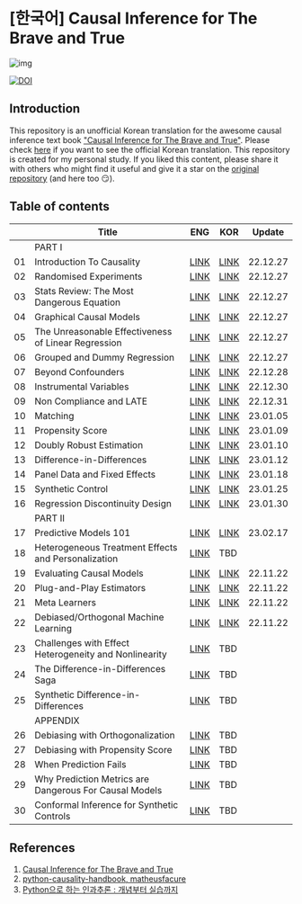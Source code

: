 # [한국어] Causal Inference for The Brave and True

![img](./causal-inference-for-the-brave-and-true/data/img/brave-and-true.png)

[![DOI](https://zenodo.org/badge/255903310.svg)](https://zenodo.org/badge/latestdoi/255903310)


## Introduction
This repository is an unofficial Korean translation for the awesome causal inference text book ["Causal Inference for The Brave and True"](https://matheusfacure.github.io/python-causality-handbook/landing-page.html). Please check [here](https://github.com/TeamCausality/Causal-Inference-with-Python) if you want to see the official Korean translation. This repository is created for my personal study. If you liked this content, please share it with others who might find it useful and give it a star on the [original repository](https://github.com/matheusfacure/python-causality-handbook) (and here too 😏).


## Table of contents
||Title|ENG|KOR|Update|
|---|---|---|---|---|
||PART I||||
|01|Introduction To Causality|[LINK](https://nbviewer.org/github/phykn/python-causality-handbook/blob/master/causal-inference-for-the-brave-and-true/01-Introduction-To-Causality.ipynb)|[LINK](https://nbviewer.org/github/phykn/python-causality-handbook/blob/master/causal-inference-for-the-brave-and-true/KOR-01-Introduction-To-Causality.ipynb)|22.12.27|
|02|Randomised Experiments|[LINK](https://nbviewer.org/github/phykn/python-causality-handbook/blob/master/causal-inference-for-the-brave-and-true/02-Randomised-Experiments.ipynb)|[LINK](https://nbviewer.org/github/phykn/python-causality-handbook/blob/master/causal-inference-for-the-brave-and-true/KOR-02-Randomised-Experiments.ipynb)|22.12.27|
|03|Stats Review: The Most Dangerous Equation|[LINK](https://nbviewer.org/github/phykn/python-causality-handbook/blob/master/causal-inference-for-the-brave-and-true/03-Stats-Review-The-Most-Dangerous-Equation.ipynb)|[LINK](https://nbviewer.org/github/phykn/python-causality-handbook/blob/master/causal-inference-for-the-brave-and-true/KOR-03-Stats-Review-The-Most-Dangerous-Equation.ipynb)|22.12.27|
|04|Graphical Causal Models|[LINK](https://nbviewer.org/github/phykn/python-causality-handbook/blob/master/causal-inference-for-the-brave-and-true/04-Graphical-Causal-Models.ipynb)|[LINK](https://nbviewer.org/github/phykn/python-causality-handbook/blob/master/causal-inference-for-the-brave-and-true/KOR-04-Graphical-Causal-Models.ipynb)|22.12.27|
|05|The Unreasonable Effectiveness of Linear Regression|[LINK](https://nbviewer.org/github/phykn/python-causality-handbook/blob/master/causal-inference-for-the-brave-and-true/05-The-Unreasonable-Effectiveness-of-Linear-Regression.ipynb)|[LINK](https://nbviewer.org/github/phykn/python-causality-handbook/blob/master/causal-inference-for-the-brave-and-true/KOR-05-The-Unreasonable-Effectiveness-of-Linear-Regression.ipynb)|22.12.27|
|06|Grouped and Dummy Regression|[LINK](https://nbviewer.org/github/phykn/python-causality-handbook/blob/master/causal-inference-for-the-brave-and-true/06-Grouped-and-Dummy-Regression.ipynb)|[LINK](https://nbviewer.org/github/phykn/python-causality-handbook/blob/master/causal-inference-for-the-brave-and-true/KOR-06-Grouped-and-Dummy-Regression.ipynb)|22.12.27|
|07|Beyond Confounders|[LINK](https://nbviewer.org/github/phykn/python-causality-handbook/blob/master/causal-inference-for-the-brave-and-true/07-Beyond-Confounders.ipynb)|[LINK](https://nbviewer.org/github/phykn/python-causality-handbook/blob/master/causal-inference-for-the-brave-and-true/KOR-07-Beyond-Confounders.ipynb)|22.12.28|
|08|Instrumental Variables|[LINK](https://nbviewer.org/github/phykn/python-causality-handbook/blob/master/causal-inference-for-the-brave-and-true/08-Instrumental-Variables.ipynb)|[LINK](https://nbviewer.org/github/phykn/python-causality-handbook/blob/master/causal-inference-for-the-brave-and-true/KOR-08-Instrumental-Variables.ipynb)|22.12.30|
|09|Non Compliance and LATE|[LINK](https://nbviewer.org/github/phykn/python-causality-handbook/blob/master/causal-inference-for-the-brave-and-true/09-Non-Compliance-and-LATE.ipynb)|[LINK](https://nbviewer.org/github/phykn/python-causality-handbook/blob/master/causal-inference-for-the-brave-and-true/KOR-09-Non-Compliance-and-LATE.ipynb)|22.12.31|
|10|Matching|[LINK](https://nbviewer.org/github/phykn/python-causality-handbook/blob/master/causal-inference-for-the-brave-and-true/10-Matching.ipynb)|[LINK](https://nbviewer.org/github/phykn/python-causality-handbook/blob/master/causal-inference-for-the-brave-and-true/KOR-10-Matching.ipynb)|23.01.05|
|11|Propensity Score|[LINK](https://nbviewer.org/github/phykn/python-causality-handbook/blob/master/causal-inference-for-the-brave-and-true/11-Propensity-Score.ipynb)|[LINK](https://nbviewer.org/github/phykn/python-causality-handbook/blob/master/causal-inference-for-the-brave-and-true/KOR-11-Propensity-Score.ipynb)|23.01.09|
|12|Doubly Robust Estimation|[LINK](https://nbviewer.org/github/phykn/python-causality-handbook/blob/master/causal-inference-for-the-brave-and-true/12-Doubly-Robust-Estimation.ipynb)|[LINK](https://nbviewer.org/github/phykn/python-causality-handbook/blob/master/causal-inference-for-the-brave-and-true/KOR-12-Doubly-Robust-Estimation.ipynb)|23.01.10|
|13|Difference-in-Differences|[LINK](https://nbviewer.org/github/phykn/python-causality-handbook/blob/master/causal-inference-for-the-brave-and-true/13-Difference-in-Differences.ipynb)|[LINK](https://nbviewer.org/github/phykn/python-causality-handbook/blob/master/causal-inference-for-the-brave-and-true/KOR-13-Difference-in-Differences.ipynb)|23.01.12|
|14|Panel Data and Fixed Effects|[LINK](https://nbviewer.org/github/phykn/python-causality-handbook/blob/master/causal-inference-for-the-brave-and-true/14-Panel-Data-and-Fixed-Effects.ipynb)|[LINK](https://nbviewer.org/github/phykn/python-causality-handbook/blob/master/causal-inference-for-the-brave-and-true/KOR-14-Panel-Data-and-Fixed-Effects.ipynb)|23.01.18|
|15|Synthetic Control|[LINK](https://nbviewer.org/github/phykn/python-causality-handbook/blob/master/causal-inference-for-the-brave-and-true/15-Synthetic-Control.ipynb)|[LINK](https://nbviewer.org/github/phykn/python-causality-handbook/blob/master/causal-inference-for-the-brave-and-true/KOR-15-Synthetic-Control.ipynb)|23.01.25|
|16|Regression Discontinuity Design|[LINK](https://nbviewer.org/github/phykn/python-causality-handbook/blob/master/causal-inference-for-the-brave-and-true/16-Regression-Discontinuity-Design.ipynb)|[LINK](https://nbviewer.org/github/phykn/python-causality-handbook/blob/master/causal-inference-for-the-brave-and-true/KOR-16-Regression-Discontinuity-Design.ipynb)|23.01.30|
||PART II||||
|17|Predictive Models 101|[LINK](https://nbviewer.org/github/phykn/python-causality-handbook/blob/master/causal-inference-for-the-brave-and-true/17-Predictive-Models-101.ipynb)|[LINK](https://nbviewer.org/github/phykn/python-causality-handbook/blob/master/causal-inference-for-the-brave-and-true/KOR-17-Predictive-Models-101.ipynb)|23.02.17|
|18|Heterogeneous Treatment Effects and Personalization|[LINK](https://nbviewer.org/github/phykn/python-causality-handbook/blob/master/causal-inference-for-the-brave-and-true/18-Heterogeneous-Treatment-Effects-and-Personalization.ipynb)|TBD|
|19|Evaluating Causal Models|[LINK](https://nbviewer.org/github/phykn/python-causality-handbook/blob/master/causal-inference-for-the-brave-and-true/19-Evaluating-Causal-Models.ipynb)|[LINK](https://nbviewer.org/github/phykn/python-causality-handbook/blob/master/causal-inference-for-the-brave-and-true/KOR-19-Evaluating-Causal-Models.ipynb)|22.11.22|
|20|Plug-and-Play Estimators|[LINK](https://nbviewer.org/github/phykn/python-causality-handbook/blob/master/causal-inference-for-the-brave-and-true/20-Plug-and-Play-Estimators.ipynb)|[LINK](https://nbviewer.org/github/phykn/python-causality-handbook/blob/master/causal-inference-for-the-brave-and-true/KOR-20-Plug-and-Play-Estimators.ipynb)|22.11.22|
|21|Meta Learners|[LINK](https://nbviewer.org/github/phykn/python-causality-handbook/blob/master/causal-inference-for-the-brave-and-true/21-Meta-Learners.ipynb)|[LINK](https://nbviewer.org/github/phykn/python-causality-handbook/blob/master/causal-inference-for-the-brave-and-true/KOR-21-Meta-Learners.ipynb)|22.11.22|
|22|Debiased/Orthogonal Machine Learning|[LINK](https://nbviewer.org/github/phykn/python-causality-handbook/blob/master/causal-inference-for-the-brave-and-true/22-Debiased-Orthogonal-Machine-Learning.ipynb)|[LINK](https://nbviewer.org/github/phykn/python-causality-handbook/blob/master/causal-inference-for-the-brave-and-true/KOR-22-Debiased-Orthogonal-Machine-Learning.ipynb)|22.11.22|
|23|Challenges with Effect Heterogeneity and Nonlinearity|[LINK](https://nbviewer.org/github/phykn/python-causality-handbook/blob/master/causal-inference-for-the-brave-and-true/23-Challenges-with-Effect-Heterogeneity-and-Nonlinearity.ipynb)|TBD|
|24|The Difference-in-Differences Saga|[LINK](https://nbviewer.org/github/phykn/python-causality-handbook/blob/master/causal-inference-for-the-brave-and-true/24-The-Diff-in-Diff-Saga.ipynb)|TBD|
|25|Synthetic Difference-in-Differences|[LINK](https://nbviewer.org/github/phykn/python-causality-handbook/blob/master/causal-inference-for-the-brave-and-true/25-Synthetic-Diff-in-Diff.ipynb)|TBD|
||APPENDIX||||
|26|Debiasing with Orthogonalization|[LINK](https://nbviewer.org/github/phykn/python-causality-handbook/blob/master/causal-inference-for-the-brave-and-true/Debiasing-with-Orthogonalization.ipynb)|TBD|
|27|Debiasing with Propensity Score|[LINK](https://nbviewer.org/github/phykn/python-causality-handbook/blob/master/causal-inference-for-the-brave-and-true/Debiasing-with-Propensity-Score.ipynb)|TBD|
|28|When Prediction Fails|[LINK](https://nbviewer.org/github/phykn/python-causality-handbook/blob/master/causal-inference-for-the-brave-and-true/When-Prediction-Fails.ipynb)|TBD|
|29|Why Prediction Metrics are Dangerous For Causal Models|[LINK](https://nbviewer.org/github/phykn/python-causality-handbook/blob/master/causal-inference-for-the-brave-and-true/Prediction-Metrics-For-Causal-Models.ipynb)|TBD|
|30|Conformal Inference for Synthetic Controls|[LINK](https://nbviewer.org/github/phykn/python-causality-handbook/blob/master/causal-inference-for-the-brave-and-true/Conformal-Inference-for-Synthetic-Control.ipynb)|TBD|


## References
1. [Causal Inference for The Brave and True](https://matheusfacure.github.io/python-causality-handbook/landing-page.html)
2. [python-causality-handbook, matheusfacure](https://github.com/matheusfacure/python-causality-handbook)
3. [Python으로 하는 인과추론 : 개념부터 실습까지
](https://github.com/CausalInferenceLab/Causal-Inference-with-Python)